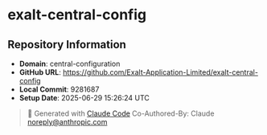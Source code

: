 # exalt-central-config

## Repository Information
- **Domain**: central-configuration
- **GitHub URL**: https://github.com/Exalt-Application-Limited/exalt-central-config
- **Local Commit**: 9281687
- **Setup Date**: 2025-06-29 15:26:24 UTC

> 🤖 Generated with [Claude Code](https://claude.ai/code)
> Co-Authored-By: Claude <noreply@anthropic.com>

